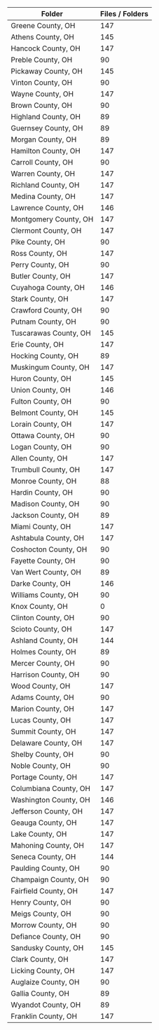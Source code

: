 | Folder                |   Files / Folders |
|-----------------------|-------------------|
| Greene County, OH     |               147 |
| Athens County, OH     |               145 |
| Hancock County, OH    |               147 |
| Preble County, OH     |                90 |
| Pickaway County, OH   |               145 |
| Vinton County, OH     |                90 |
| Wayne County, OH      |               147 |
| Brown County, OH      |                90 |
| Highland County, OH   |                89 |
| Guernsey County, OH   |                89 |
| Morgan County, OH     |                89 |
| Hamilton County, OH   |               147 |
| Carroll County, OH    |                90 |
| Warren County, OH     |               147 |
| Richland County, OH   |               147 |
| Medina County, OH     |               147 |
| Lawrence County, OH   |               146 |
| Montgomery County, OH |               147 |
| Clermont County, OH   |               147 |
| Pike County, OH       |                90 |
| Ross County, OH       |               147 |
| Perry County, OH      |                90 |
| Butler County, OH     |               147 |
| Cuyahoga County, OH   |               146 |
| Stark County, OH      |               147 |
| Crawford County, OH   |                90 |
| Putnam County, OH     |                90 |
| Tuscarawas County, OH |               145 |
| Erie County, OH       |               147 |
| Hocking County, OH    |                89 |
| Muskingum County, OH  |               147 |
| Huron County, OH      |               145 |
| Union County, OH      |               146 |
| Fulton County, OH     |                90 |
| Belmont County, OH    |               145 |
| Lorain County, OH     |               147 |
| Ottawa County, OH     |                90 |
| Logan County, OH      |                90 |
| Allen County, OH      |               147 |
| Trumbull County, OH   |               147 |
| Monroe County, OH     |                88 |
| Hardin County, OH     |                90 |
| Madison County, OH    |                90 |
| Jackson County, OH    |                89 |
| Miami County, OH      |               147 |
| Ashtabula County, OH  |               147 |
| Coshocton County, OH  |                90 |
| Fayette County, OH    |                90 |
| Van Wert County, OH   |                89 |
| Darke County, OH      |               146 |
| Williams County, OH   |                90 |
| Knox County, OH       |                 0 |
| Clinton County, OH    |                90 |
| Scioto County, OH     |               147 |
| Ashland County, OH    |               144 |
| Holmes County, OH     |                89 |
| Mercer County, OH     |                90 |
| Harrison County, OH   |                90 |
| Wood County, OH       |               147 |
| Adams County, OH      |                90 |
| Marion County, OH     |               147 |
| Lucas County, OH      |               147 |
| Summit County, OH     |               147 |
| Delaware County, OH   |               147 |
| Shelby County, OH     |                90 |
| Noble County, OH      |                90 |
| Portage County, OH    |               147 |
| Columbiana County, OH |               147 |
| Washington County, OH |               146 |
| Jefferson County, OH  |               147 |
| Geauga County, OH     |               147 |
| Lake County, OH       |               147 |
| Mahoning County, OH   |               147 |
| Seneca County, OH     |               144 |
| Paulding County, OH   |                90 |
| Champaign County, OH  |                90 |
| Fairfield County, OH  |               147 |
| Henry County, OH      |                90 |
| Meigs County, OH      |                90 |
| Morrow County, OH     |                90 |
| Defiance County, OH   |                90 |
| Sandusky County, OH   |               145 |
| Clark County, OH      |               147 |
| Licking County, OH    |               147 |
| Auglaize County, OH   |                90 |
| Gallia County, OH     |                89 |
| Wyandot County, OH    |                89 |
| Franklin County, OH   |               147 |
